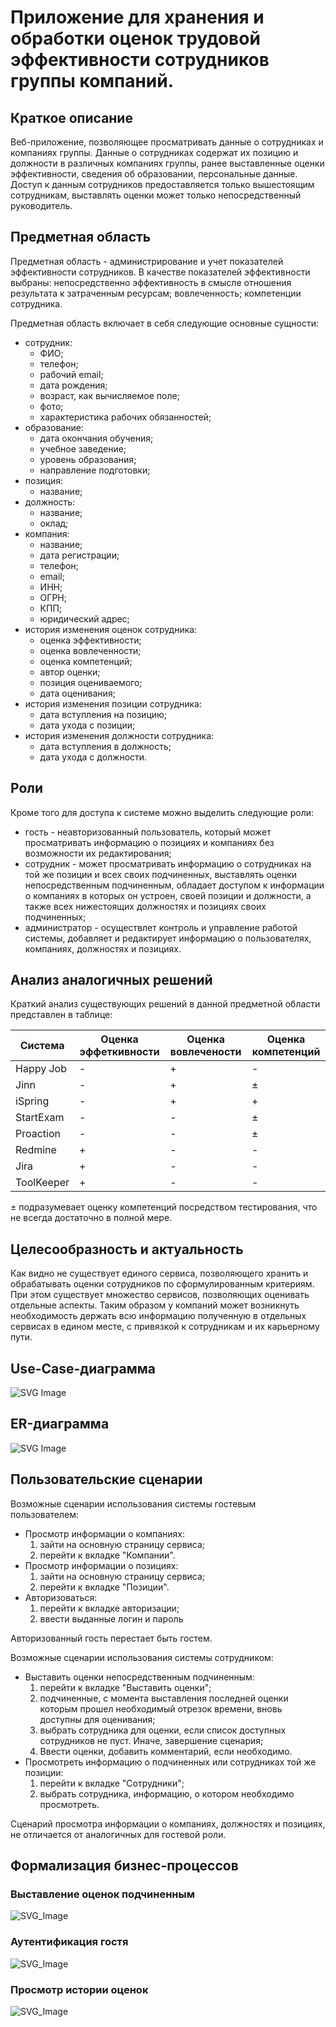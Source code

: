 # Приложение для хранения и обработки оценок трудовой эффективности сотрудников группы компаний.

## Краткое описание

Веб-приложение, позволяющее просматривать данные о сотрудниках и компаниях группы. Данные о сотрудниках
содержат их позицию и должности в различных компаниях группы, ранее выставленные оценки эффективности, сведения об
образовании, персональные данные. Доступ к данным сотрудников предоставляется только вышестоящим сотрудникам, выставлять
оценки может только непосредственный руководитель.

## Предметная область

Предметная область - администрирование и учет показателей эффективности сотрудников. В качестве показателей
эффективности выбраны: непосредственно эффективность в смысле отношения результата к затраченным ресурсам;
вовлеченность; компетенции сотрудника.

Предметная область включает в себя следующие основные сущности:

* сотрудник:
    * ФИО;
    * телефон;
    * рабочий email;
    * дата рождения;
    * возраст, как вычисляемое поле;
    * фото;
    * характеристика рабочих обязанностей;
* образование:
    * дата окончания обучения;
    * учебное заведение;
    * уровень образования;
    * направление подготовки;
* позиция:
    * название;
* должность:
    * название;
    * оклад;
* компания:
    * название;
    * дата регистрации;
    * телефон;
    * email;
    * ИНН;
    * ОГРН;
    * КПП;
    * юридический адрес;
* история изменения оценок сотрудника:
    * оценка эффективности;
    * оценка вовлеченности;
    * оценка компетенций;
    * автор оценки;
    * позиция оцениваемого;
    * дата оценивания;
* история изменения позиции сотрудника:
    * дата вступления на позицию;
    * дата ухода с позиции;
* история изменения должности сотрудника:
    * дата вступления в должность;
    * дата ухода с должности.

## Роли

Кроме того для доступа к системе можно выделить следующие роли:

* гость - неавторизованный пользователь, который может просматривать информацию о позициях и компаниях без возможности
  их редактирования;
* сотрудник - может просматривать информацию о сотрудниках на той же позиции и всех своих подчиненных, выставлять оценки
  непосредственным подчиненным, обладает доступом к информации о компаниях в которых он устроен, своей позиции и
  должности, а также всех нижестоящих должностях и позициях своих подчиненных;
* администратор - осуществлет контроль и управление работой системы, добавляет и редактирует информацию о пользователях,
  компаниях, должностях и позициях.

## Анализ аналогичных решений

Краткий анализ существующих решений в данной предметной области представлен в таблице:

| Система    | Оценка эффеткивности | Оценка вовлечености | Оценка компетенций |
|------------|----------------------|---------------------|--------------------|
| Happy Job  | -                    | +                   | -                  |
| Jinn       | -                    | +                   | $\pm$              |
| iSpring    | -                    | +                   | +                  |
| StartExam  | -                    | -                   | $\pm$              |
| Proaction  | -                    | -                   | $\pm$              |
| Redmine    | +                    | -                   | -                  |
| Jira       | +                    | -                   | -                  |
| ToolKeeper | +                    | -                   | -                  |

$\pm$ подразумевает оценку компетенций посредством тестирования, что не всегда достаточно в полной мере.

## Целесообразность и актуальность

Как видно не существует единого сервиса, позволяющего хранить и обрабатывать оценки сотрудников по сформулированным
критериям. При этом существует множество сервисов, позволяющих оценивать отдельные аспекты. Таким образом у компаний
может возникнуть необходимость держать всю информацию полученную в отдельных сервисах в едином месте, с привязкой к
сотрудникам и их карьерному пути.

## Use-Case-диаграмма

![SVG Image](./docs/images/use-case.svg)

## ER-диаграмма

![SVG Image](./docs/images/ER.svg)

## Пользовательские сценарии

Возможные сценарии использования системы гостевым пользователем:

* Просмотр информации о компаниях:
    1. зайти на основную страницу сервиса;
    2. перейти к вкладке "Компании".
* Просмотр информации о позициях:
    1. зайти на основную страницу сервиса;
    2. перейти к вкладке "Позиции".
* Авторизоваться:
    1. перейти к вкладке авторизации;
    2. ввести выданные логин и пароль

Авторизованный гость перестает быть гостем.

Возможные сценарии использования системы сотрудником:

* Выставить оценки непосредственным подчиненным:
    1. перейти к вкладке "Выставить оценки";
    2. подчиненные, с момента выставления последней оценки которым прошел необходимый отрезок времени, вновь доступны для оценивания;
    3. выбрать сотрудника для оценки, если список доступных сотрудников не пуст. Иначе, завершение сценария;
    4. Ввести оценки, добавить комментарий, если необходимо. 
* Просмотреть информацию о подчиненных или сотрудниках той же позиции:
    1. перейти к вкладке "Сотрудники";
    2. выбрать сотрудника, информацию, о котором необходимо просмотреть.

Сценарий просмотра информации о компаниях, должностях и позициях, не отличается от аналогичных для гостевой роли.

## Формализация бизнес-процессов

### Выставление оценок подчиненным

![SVG_Image](./docs/images/mark_bpmn.svg)

### Аутентификация гостя

![SVG_Image](./docs/images/auth_bpmn.svg)

### Просмотр истории оценок

![SVG_Image](./docs/images/marks_history_bpmn.svg)